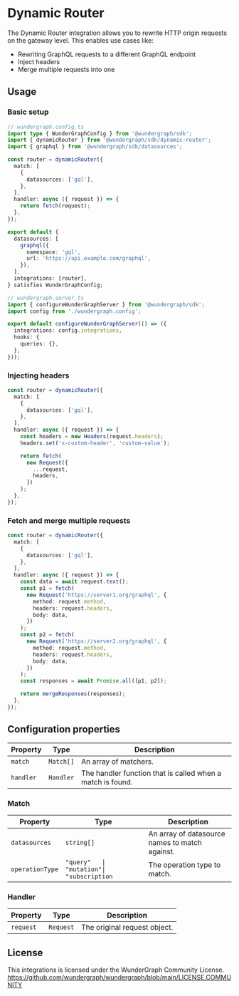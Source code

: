 # Dynamic Router

The Dynamic Router integration allows you to rewrite HTTP origin requests on the gateway level.
This enables use cases like:

- Rewriting GraphQL requests to a different GraphQL endpoint
- Inject headers
- Merge multiple requests into one

## Usage

### Basic setup

```typescript
// wundergraph.config.ts
import type { WunderGraphConfig } from '@wundergraph/sdk';
import { dynamicRouter } from '@wundergraph/sdk/dynamic-router';
import { graphql } from '@wundergraph/sdk/datasources';

const router = dynamicRouter({
  match: [
    {
      datasources: ['gql'],
    },
  ],
  handler: async ({ request }) => {
    return fetch(request);
  },
});

export default {
  datasources: [
    graphql({
      namespace: 'gql',
      url: 'https://api.example.com/graphql',
    }),
  ],
  integrations: [router],
} satisfies WunderGraphConfig;
```

```typescript
// wundergraph.server.ts
import { configureWunderGraphServer } from '@wundergraph/sdk';
import config from './wundergraph.config';

export default configureWunderGraphServer(() => ({
  integrations: config.integrations,
  hooks: {
    queries: {},
  },
}));
```

### Injecting headers

```ts
const router = dynamicRouter({
  match: [
    {
      datasources: ['gql'],
    },
  ],
  handler: async ({ request }) => {
    const headers = new Headers(request.headers);
    headers.set('x-custom-header', 'custom-value');

    return fetch(
      new Request({
        ...request,
        headers,
      })
    );
  },
});
```

### Fetch and merge multiple requests

```ts
const router = dynamicRouter({
  match: [
    {
      datasources: ['gql'],
    },
  ],
  handler: async ({ request }) => {
    const data = await request.text();
    const p1 = fetch(
      new Request('https://server1.org/graphql', {
        method: request.method,
        headers: request.headers,
        body: data,
      })
    );
    const p2 = fetch(
      new Request('https://server2.org/graphql', {
        method: request.method,
        headers: request.headers,
        body: data,
      })
    );
    const responses = await Promise.all([p1, p2]);

    return mergeResponses(responses);
  },
});
```

## Configuration properties

| Property  | Type      | Description                                                |
| --------- | --------- | ---------------------------------------------------------- |
| `match`   | `Match[]` | An array of matchers.                                      |
| `handler` | `Handler` | The handler function that is called when a match is found. |

### Match

| Property        | Type                                      | Description                                    |
| --------------- | ----------------------------------------- | ---------------------------------------------- |
| `datasources`   | `string[]`                                | An array of datasource names to match against. |
| `operationType` | `"query"   \| "mutation"\| "subscription` | The operation type to match.                   |

### Handler

| Property  | Type      | Description                  |
| --------- | --------- | ---------------------------- |
| `request` | `Request` | The original request object. |

## License

This integrations is licensed under the WunderGraph Community License.
https://github.com/wundergraph/wundergraph/blob/main/LICENSE.COMMUNITY
